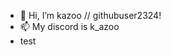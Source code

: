 - 👋 Hi, I’m kazoo // githubuser2324!
- 📫 My discord is k_azoo
- test 

<!---
githubuser2324/githubuser2324 is a ✨ special ✨ repository because its `README.md` (this file) appears on your GitHub profile.
You can click the Preview link to take a look at your changes.
--->
